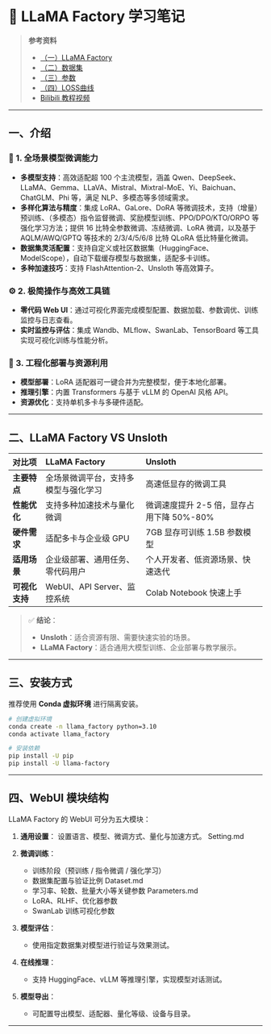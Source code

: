 # 🦙 LLaMA Factory 学习笔记

> **参考资料**  
> - [（一）LLaMA Factory](https://mp.weixin.qq.com/s/aQCY8873d09zFIhMhrx7Pg)
> - [（二）数据集](https://mp.weixin.qq.com/s/N8LdX3eRuaIJ-yxkpxZJ5w)
> - [（三）参数](https://mp.weixin.qq.com/s/AbyWaTaPOp9sr5mz5SOVwg)
> - [（四）LOSS曲线](https://mp.weixin.qq.com/s/6sNGvqLktPk6AP7kPs9JyA)
> - [Bilibili 教程视频](https://www.bilibili.com/video/BV1oTEwzcEeZ?t=0.2)
---

## 一、介绍

### 🧩 1. 全场景模型微调能力

- **多模型支持**：高效适配超 100 个主流模型，涵盖 Qwen、DeepSeek、LLaMA、Gemma、LLaVA、Mistral、Mixtral-MoE、Yi、Baichuan、ChatGLM、Phi 等，满足 NLP、多模态等多领域需求。  
- **多样化算法与精度**：集成 LoRA、GaLore、DoRA 等微调技术，支持（增量）预训练、（多模态）指令监督微调、奖励模型训练、PPO/DPO/KTO/ORPO 等强化学习方法；提供 16 比特全参数微调、冻结微调、LoRA 微调，以及基于 AQLM/AWQ/GPTQ 等技术的 2/3/4/5/6/8 比特 QLoRA 低比特量化微调。  
- **数据集灵活配置**：支持自定义或社区数据集（HuggingFace、ModelScope），自动下载缓存模型与数据集，适配多卡训练。  
- **多种加速技巧**：支持 FlashAttention-2、Unsloth 等高效算子。

### ⚙️ 2. 极简操作与高效工具链

- **零代码 Web UI**：通过可视化界面完成模型配置、数据加载、参数调优、训练监控与日志查看。  
- **实时监控与评估**：集成 Wandb、MLflow、SwanLab、TensorBoard 等工具实现可视化训练与性能分析。

### 🧱 3. 工程化部署与资源利用

- **模型部署**：LoRA 适配器可一键合并为完整模型，便于本地化部署。  
- **推理引擎**：内置 Transformers 与基于 vLLM 的 OpenAI 风格 API。  
- **资源优化**：支持单机多卡与多硬件适配。

---

## 二、LLaMA Factory VS Unsloth

| 对比项 | **LLaMA Factory** | **Unsloth** |
| :-- | :-- | :-- |
| **主要特点** | 全场景微调平台，支持多模型与强化学习 | 高速低显存的微调工具 |
| **性能优化** | 支持多种加速技术与量化微调 | 微调速度提升 2-5 倍，显存占用下降 50%-80% |
| **硬件需求** | 适配多卡与企业级 GPU | 7GB 显存可训练 1.5B 参数模型 |
| **适用场景** | 企业级部署、通用任务、零代码用户 | 个人开发者、低资源场景、快速迭代 |
| **可视化支持** | WebUI、API Server、监控系统 | Colab Notebook 快速上手 |

> ✅ **结论**：  
> - **Unsloth**：适合资源有限、需要快速实验的场景。  
> - **LLaMA Factory**：适合通用大模型训练、企业部署与教学展示。

---

## 三、安装方式

推荐使用 **Conda 虚拟环境** 进行隔离安装。

```bash
# 创建虚拟环境
conda create -n llama_factory python=3.10
conda activate llama_factory

# 安装依赖
pip install -U pip
pip install -U llama-factory
````

---

## 四、WebUI 模块结构

LLaMA Factory 的 WebUI 可分为五大模块：

1. **通用设置**：
   设置语言、模型、微调方式、量化与加速方式。
   Setting.md

3. **微调训练**：

   * 训练阶段（预训练 / 指令微调 / 强化学习）
   * 数据集配置与验证比例 Dataset.md
   * 学习率、轮数、批量大小等关键参数 Parameters.md
   * LoRA、RLHF、优化器参数
   * SwanLab 训练可视化参数

4. **模型评估**：

   * 使用指定数据集对模型进行验证与效果测试。

5. **在线推理**：

   * 支持 HuggingFace、vLLM 等推理引擎，实现模型对话测试。

6. **模型导出**：

   * 可配置导出模型、适配器、量化等级、设备与目录。

---


